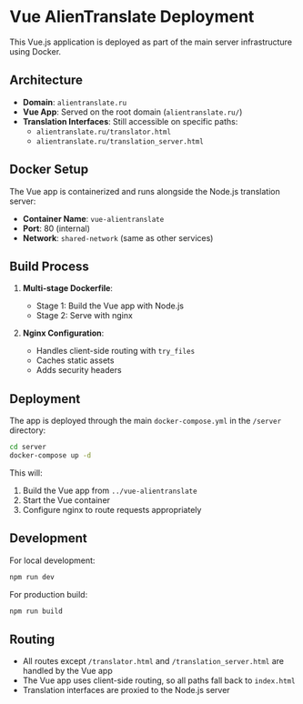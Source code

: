 # Vue AlienTranslate Deployment

This Vue.js application is deployed as part of the main server infrastructure using Docker.

## Architecture

- **Domain**: `alientranslate.ru`
- **Vue App**: Served on the root domain (`alientranslate.ru/`)
- **Translation Interfaces**: Still accessible on specific paths:
  - `alientranslate.ru/translator.html`
  - `alientranslate.ru/translation_server.html`

## Docker Setup

The Vue app is containerized and runs alongside the Node.js translation server:

- **Container Name**: `vue-alientranslate`
- **Port**: 80 (internal)
- **Network**: `shared-network` (same as other services)

## Build Process

1. **Multi-stage Dockerfile**: 
   - Stage 1: Build the Vue app with Node.js
   - Stage 2: Serve with nginx

2. **Nginx Configuration**:
   - Handles client-side routing with `try_files`
   - Caches static assets
   - Adds security headers

## Deployment

The app is deployed through the main `docker-compose.yml` in the `/server` directory:

```bash
cd server
docker-compose up -d
```

This will:
1. Build the Vue app from `../vue-alientranslate`
2. Start the Vue container
3. Configure nginx to route requests appropriately

## Development

For local development:

```bash
npm run dev
```

For production build:

```bash
npm run build
```

## Routing

- All routes except `/translator.html` and `/translation_server.html` are handled by the Vue app
- The Vue app uses client-side routing, so all paths fall back to `index.html`
- Translation interfaces are proxied to the Node.js server 